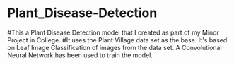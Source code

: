 # Plant_Disease-Detection
#This a Plant Disease Detection model that I created as part of my Minor Project in College.
#It uses the Plant Village data set as the base. It's based on Leaf Image Classification of images from the data set. A Convolutional Neural Network has been used to train the model.
